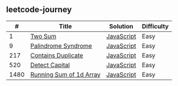 ## leetcode-journey ##
|  #  |  Title  |  Solution  |  Difficulty  |
|-----|---------|------------|--------------|
|1|[Two Sum](https://leetcode.com/problems/two-sum/) | [JavaScript](./leetcode/1-two-sum/two-sum.js)|Easy|
|9|[Palindrome Syndrome](https://leetcode.com/problems/palindrome-number/) | [JavaScript](./leetcode/9-palindrome-number/palindrome-number.js)|Easy|
|217|[Contains Duplicate](https://leetcode.com/problems/contains-duplicate/submissions/868934183/) | [JavaScript](./leetcode/217-contains-duplicate/contains-duplicate.js)|Easy|
|520|[Detect Capital](https://leetcode.com/problems/detect-capital/) | [JavaScript](./leetcode/520-detect-capital/detect-capital.js)|Easy|
|1480|[Running Sum of 1d Array](https://leetcode.com/problems/running-sum-of-1d-array/) | [JavaScript](./leetcode/1480-runnning-sum-of-1d-array/running-sum.js)|Easy|
